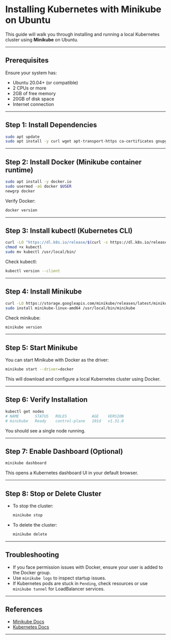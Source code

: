 # Installing Kubernetes with Minikube on Ubuntu

This guide will walk you through installing and running a local Kubernetes cluster using **Minikube** on Ubuntu.

---

## Prerequisites

Ensure your system has:

- Ubuntu 20.04+ (or compatible)
- 2 CPUs or more
- 2GB of free memory
- 20GB of disk space
- Internet connection

---

## Step 1: Install Dependencies

```bash
sudo apt update
sudo apt install -y curl wget apt-transport-https ca-certificates gnupg lsb-release
```

---

## Step 2: Install Docker (Minikube container runtime)

```bash
sudo apt install -y docker.io
sudo usermod -aG docker $USER
newgrp docker
```

Verify Docker:

```bash
docker version
```

---

## Step 3: Install kubectl (Kubernetes CLI)

```bash
curl -LO "https://dl.k8s.io/release/$(curl -s https://dl.k8s.io/release/stable.txt)/bin/linux/amd64/kubectl"
chmod +x kubectl
sudo mv kubectl /usr/local/bin/
```

Check kubectl:

```bash
kubectl version --client
```

---

## Step 4: Install Minikube

```bash
curl -LO https://storage.googleapis.com/minikube/releases/latest/minikube-linux-amd64
sudo install minikube-linux-amd64 /usr/local/bin/minikube
```

Check minikube:

```bash
minikube version
```

---

## Step 5: Start Minikube

You can start Minikube with Docker as the driver:

```bash
minikube start --driver=docker
```

This will download and configure a local Kubernetes cluster using Docker.

---

## Step 6: Verify Installation

```bash
kubectl get nodes
# NAME       STATUS   ROLES           AGE    VERSION
# minikube   Ready    control-plane   101d   v1.31.0
```

You should see a single node running.

---

## Step 7: Enable Dashboard (Optional)

```bash
minikube dashboard
```

This opens a Kubernetes dashboard UI in your default browser.

---

## Step 8: Stop or Delete Cluster

- To stop the cluster:
  ```bash
  minikube stop
  ```

- To delete the cluster:
  ```bash
  minikube delete
  ```

---

## Troubleshooting

- If you face permission issues with Docker, ensure your user is added to the Docker group.
- Use `minikube logs` to inspect startup issues.
- If Kubernetes pods are stuck in `Pending`, check resources or use `minikube tunnel` for LoadBalancer services.

---

## References

- [Minikube Docs](https://minikube.sigs.k8s.io/docs/)
- [Kubernetes Docs](https://kubernetes.io/docs/home/)

---